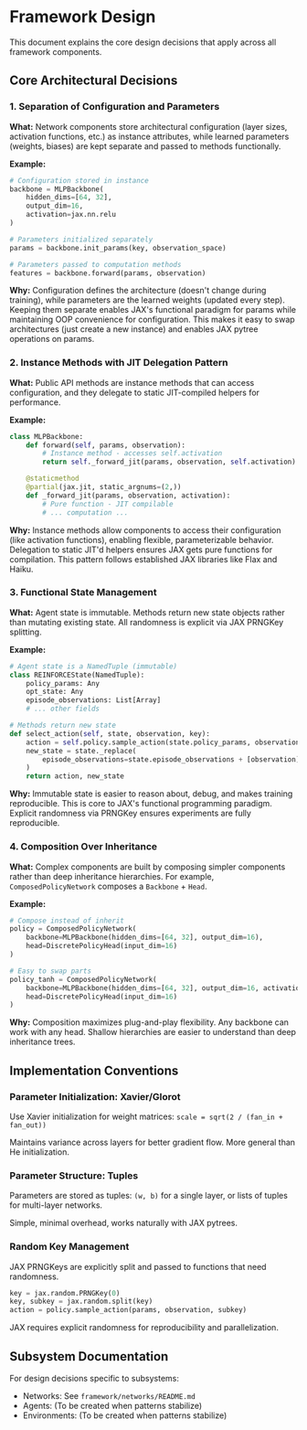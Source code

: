 # Framework Design

This document explains the core design decisions that apply across all framework components.

## Core Architectural Decisions

### 1. Separation of Configuration and Parameters

**What:** Network components store architectural configuration (layer sizes, activation functions, etc.) as instance attributes, while learned parameters (weights, biases) are kept separate and passed to methods functionally.

**Example:**
```python
# Configuration stored in instance
backbone = MLPBackbone(
    hidden_dims=[64, 32],
    output_dim=16,
    activation=jax.nn.relu
)

# Parameters initialized separately
params = backbone.init_params(key, observation_space)

# Parameters passed to computation methods
features = backbone.forward(params, observation)
```

**Why:** Configuration defines the architecture (doesn't change during training), while parameters are the learned weights (updated every step). Keeping them separate enables JAX's functional paradigm for params while maintaining OOP convenience for configuration. This makes it easy to swap architectures (just create a new instance) and enables JAX pytree operations on params.

### 2. Instance Methods with JIT Delegation Pattern

**What:** Public API methods are instance methods that can access configuration, and they delegate to static JIT-compiled helpers for performance.

**Example:**
```python
class MLPBackbone:
    def forward(self, params, observation):
        # Instance method - accesses self.activation
        return self._forward_jit(params, observation, self.activation)

    @staticmethod
    @partial(jax.jit, static_argnums=(2,))
    def _forward_jit(params, observation, activation):
        # Pure function - JIT compilable
        # ... computation ...
```

**Why:** Instance methods allow components to access their configuration (like activation functions), enabling flexible, parameterizable behavior. Delegation to static JIT'd helpers ensures JAX gets pure functions for compilation. This pattern follows established JAX libraries like Flax and Haiku.

### 3. Functional State Management

**What:** Agent state is immutable. Methods return new state objects rather than mutating existing state. All randomness is explicit via JAX PRNGKey splitting.

**Example:**
```python
# Agent state is a NamedTuple (immutable)
class REINFORCEState(NamedTuple):
    policy_params: Any
    opt_state: Any
    episode_observations: List[Array]
    # ... other fields

# Methods return new state
def select_action(self, state, observation, key):
    action = self.policy.sample_action(state.policy_params, observation, key)
    new_state = state._replace(
        episode_observations=state.episode_observations + [observation]
    )
    return action, new_state
```

**Why:** Immutable state is easier to reason about, debug, and makes training reproducible. This is core to JAX's functional programming paradigm. Explicit randomness via PRNGKey ensures experiments are fully reproducible.

### 4. Composition Over Inheritance

**What:** Complex components are built by composing simpler components rather than deep inheritance hierarchies. For example, `ComposedPolicyNetwork` composes a `Backbone` + `Head`.

**Example:**
```python
# Compose instead of inherit
policy = ComposedPolicyNetwork(
    backbone=MLPBackbone(hidden_dims=[64, 32], output_dim=16),
    head=DiscretePolicyHead(input_dim=16)
)

# Easy to swap parts
policy_tanh = ComposedPolicyNetwork(
    backbone=MLPBackbone(hidden_dims=[64, 32], output_dim=16, activation=jax.nn.tanh),
    head=DiscretePolicyHead(input_dim=16)
)
```

**Why:** Composition maximizes plug-and-play flexibility. Any backbone can work with any head. Shallow hierarchies are easier to understand than deep inheritance trees.

## Implementation Conventions

### Parameter Initialization: Xavier/Glorot

Use Xavier initialization for weight matrices: `scale = sqrt(2 / (fan_in + fan_out))`

Maintains variance across layers for better gradient flow. More general than He initialization.

### Parameter Structure: Tuples

Parameters are stored as tuples: `(w, b)` for a single layer, or lists of tuples for multi-layer networks.

Simple, minimal overhead, works naturally with JAX pytrees.

### Random Key Management

JAX PRNGKeys are explicitly split and passed to functions that need randomness.

```python
key = jax.random.PRNGKey(0)
key, subkey = jax.random.split(key)
action = policy.sample_action(params, observation, subkey)
```

JAX requires explicit randomness for reproducibility and parallelization.

## Subsystem Documentation

For design decisions specific to subsystems:
- Networks: See `framework/networks/README.md`
- Agents: (To be created when patterns stabilize)
- Environments: (To be created when patterns stabilize)
